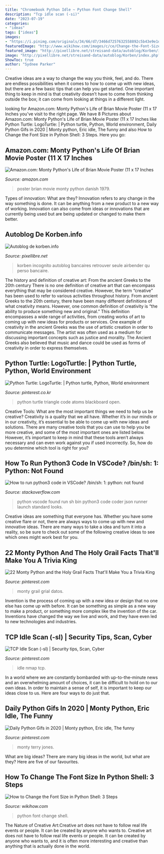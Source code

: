 ```yaml
---
title: "Chromebook Python Idle ~ Python Font Change Shell"
description: "Tcp idle scan (-si)"
date: "2023-07-19"
categories:
- "ideas"
tags: ["ideas"]
images:
- "https://i.pinimg.com/originals/34/66/d7/3466d7257632558892c5b43e9e1d939d.gif"
featuredImage: "http://www.wikihow.com/images/c/ce/Change-the-Font-Size-in-Python-Shell-Step-3.jpg"
featured_image: "http://pixellibre.net/streisand-data/autoblog/Korben/index.php?m=https://korben.info/app/uploads/2019/12/BC15E284-A8DE-4587-85B4-D4DE3E492A53-1024x714.jpg"
image: "http://pixellibre.net/streisand-data/autoblog/Korben/index.php?m=https://korben.info/app/uploads/2019/12/BC15E284-A8DE-4587-85B4-D4DE3E492A53-1024x714.jpg"
ShowToc: true
author: "Sydnee Parker"
---
```



Creative ideas are a way to change the way you think, feel, and do. There are endless possibilities when it comes to how to come up with new ideas, but there are a few basic tips that can help you get started. One important thing to keep in mind is that creativity doesn’t have to come from thinking outside the box; it can come from looking at things in a different light.

	

		
looking for Amazon.com: Monty Python&#039;s Life of Brian Movie Poster (11 x 17 Inches you've visit to the right page. We have 8 Pictures about Amazon.com: Monty Python&#039;s Life of Brian Movie Poster (11 x 17 Inches like Python Turtle: LogoTurtle: | Python turtle, Python, World environment, Daily Python Gifs in 2020 | Monty python, Eric idle, The funny and also How to Change the Font Size in Python Shell: 3 Steps. Here you go:
		
    
## Amazon.com: Monty Python&#039;s Life Of Brian Movie Poster (11 X 17 Inches

<img loading=lazy src="http://ecx.images-amazon.com/images/I/61sGUHdrzJL._SY300_.jpg" onerror="this.onerror=null;this.src='https://tse4.mm.bing.net/th?id=OIP.LX-sRmlhyhXqEoVmiCB87AAAAA&amp;pid=15.1';" alt="Amazon.com: Monty Python&#039;s Life of Brian Movie Poster (11 x 17 Inches">

_Source: amazon.com_

>poster brian movie monty python danish 1979. 

	

Types of innovation: What are they?
Innovation refers to any change in the way something is done. It can be anything from a new product to a new way of working. Innovation can also come from ideas or innovations that are currently being used but are being updated or changed to make them better.

    
## Autoblog De Korben.info

<img loading=lazy src="http://pixellibre.net/streisand-data/autoblog/Korben/index.php?m=https://korben.info/app/uploads/2019/12/BC15E284-A8DE-4587-85B4-D4DE3E492A53-1024x714.jpg" onerror="this.onerror=null;this.src='https://tse3.mm.bing.net/th?id=OIP.u2wpBRTM5R6d1Twd2KuYEgHaFK&amp;pid=15.1';" alt="Autoblog de korben.info">

_Source: pixellibre.net_

>korben incognito autoblog bancaires retrouver seule airbender qu perso bancaire. 

	

The history and definition of creative art: From the ancient Greeks to the 20th century
There is no one definition of creative art that can encompass everything that may be considered creative. However, the term “creative” has been used to refer to various activities throughout history. From ancient Greeks to the 20th century, there have been many different definitions of what creativity means. However, one common definition of creativity is “the ability to produce something new and original.” This definition encompasses a wide range of activities, from creating works of art to coming up with new ideas for products or services.
One example of creativity in the ancient Greeks was the use of artistic creation in order to communicate messages. The artist was often used as a medium for discussing important concepts such as justice and morality. The Ancient Greeks also believed that music and dance could be used as forms of creativity in order to express themselves.

    
## Python Turtle: LogoTurtle: | Python Turtle, Python, World Environment

<img loading=lazy src="https://i.pinimg.com/originals/d5/68/af/d568af2b67bd43e154b3f007742f136a.jpg" onerror="this.onerror=null;this.src='https://tse1.mm.bing.net/th?id=OIP.Kb8LyFQ6-7lzgfCuK9JG4AHaEe&amp;pid=15.1';" alt="Python Turtle: LogoTurtle: | Python turtle, Python, World environment">

_Source: pinterest.co.kr_

>python turtle triangle code atoms blackboard open. 

	

Creative Tools: What are the most important things we need to help us be creative?
Creativity is a quality that we all have. Whether it’s in our minds or in our creativity, it’s essential to be able to come up with new ideas and solutions. There are many creative tools that you can use to help you be more creative, and some of the most important ones are listed below. However, it’s important to keep in mind that these tools aren’t always necessary and can even work against you if used incorrectly. So, how do you determine which tool is right for you?

    
## How To Run Python3 Code In VSCode? /bin/sh: 1: Python: Not Found

<img loading=lazy src="https://i.stack.imgur.com/Kw7vc.png" onerror="this.onerror=null;this.src='https://tse1.mm.bing.net/th?id=OIP.kF5f-wMPXZ_7nhh-lRBnKgHaET&amp;pid=15.1';" alt="How to run python3 code in VSCode? /bin/sh: 1: python: not found">

_Source: stackoverflow.com_

>python vscode found run sh bin python3 code coder json runner launch standard looks. 

	

Creative ideas are something that everyone has. Whether you have some creative flare or not, there are always ways to come up with new and innovative ideas. There are many ways to take a idea and turn it into a reality, so be sure to check out some of the following creative ideas to see which ones might work best for you.

    
## 22 Monty Python And The Holy Grail Facts That&#039;ll Make You A Trivia King

<img loading=lazy src="https://i.pinimg.com/736x/dd/ee/d5/ddeed5d020f1bf3de9a788fa21ff9bd9.jpg" onerror="this.onerror=null;this.src='https://tse4.mm.bing.net/th?id=OIP.1SodYiXytBSsFYNjh7QOjQHaEj&amp;pid=15.1';" alt="22 Monty Python and the Holy Grail Facts That&#039;ll Make You a Trivia King">

_Source: pinterest.com_

>monty grail grial datos. 

	

Invention is the process of coming up with a new idea or design that no one else has come up with before. It can be something as simple as a new way to make a product, or something more complex like the invention of the car. Inventions have changed the way we live and work, and they have even led to new technologies and industries.

    
## TCP Idle Scan (-sI) | Security Tips, Scan, Cyber

<img loading=lazy src="https://i.pinimg.com/originals/b7/dd/09/b7dd0928b5c51ef8bce94d9bef241c22.jpg" onerror="this.onerror=null;this.src='https://tse2.mm.bing.net/th?id=OIP.t90JKLXFHvi86U2b7yQcIgHaFB&amp;pid=15.1';" alt="TCP Idle Scan (-sI) | Security tips, Scan, Cyber">

_Source: pinterest.com_

>idle nmap tcp. 

	

In a world where we are constantly bombarded with up-to-the-minute news and an overwhelming amount of choices, it can be difficult to hold on to our own ideas. In order to maintain a sense of self, it is important to keep our ideas close to us. Here are four ways to do just that.

    
## Daily Python Gifs In 2020 | Monty Python, Eric Idle, The Funny

<img loading=lazy src="https://i.pinimg.com/originals/34/66/d7/3466d7257632558892c5b43e9e1d939d.gif" onerror="this.onerror=null;this.src='https://tse4.mm.bing.net/th?id=OIP.buEl53iYLwY9K4k2bze1NQAAAA&amp;pid=15.1';" alt="Daily Python Gifs in 2020 | Monty python, Eric idle, The funny">

_Source: pinterest.com_

>monty terry jones. 

	

What are big ideas?
There are many big ideas in the world, but what are they? Here are five of our favourites.

    
## How To Change The Font Size In Python Shell: 3 Steps

<img loading=lazy src="http://www.wikihow.com/images/c/ce/Change-the-Font-Size-in-Python-Shell-Step-3.jpg" onerror="this.onerror=null;this.src='https://tse4.mm.bing.net/th?id=OIP.p6rjygwBQWXoOaHAYYgcbgHaFj&amp;pid=15.1';" alt="How to Change the Font Size in Python Shell: 3 Steps">

_Source: wikihow.com_

>python font change shell. 

	

The Nature of Creative Art:Creative art does not have to follow real life events or people. It can be created by anyone who wants to.
Creative art does not have to follow real life events or people. It can be created by anyone who wants to, and it is often more interesting and creative than anything that is actually done in the world.

